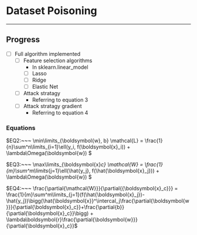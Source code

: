 # Dataset Poisoning
---

## Progress

- [ ] Full algorithm implemented
  - [ ] Feature selection algorithms
    - In sklearn.linear_model
    - [ ] Lasso
    - [ ] Ridge
    - [ ] Elastic Net
  - [ ] Attack stratagy
    - Referring to equation 3 
  - [ ] Attack stratagy gradient
    - Referring to equation 4

### Equations

$EQ2:~~~ \min\limits_{\boldsymbol{w}, b} \mathcal{L} = \frac{1}{n}\sum^n\limits_{i=1}\ell(y_i, f(\boldsymbol{x}_i)) + \lambda\Omega(\boldsymbol{w}) $

$EQ3:~~~ \max\limits_{\boldsymbol{x}_c} \mathcal{W} = \frac{1}{m}\sum^m\limits_{j=1}\ell(\hat{y_j}, f(\hat{\boldsymbol{x}_j})) + \lambda\Omega(\boldsymbol{w}) $

$EQ4:~~~ \frac{\partial{\mathcal{W}}}{\partial{{\boldsymbol{x}_c}}} = \frac{1}{m}\sum^m\limits_{j=1}(f(\hat{\boldsymbol{x}_j})-\hat{y_j})\bigg(\hat{\boldsymbol{x}}^\intercal_j\frac{\partial{\boldsymbol{w}}}{\partial{\boldsymbol{x}_c}}+\frac{\partial{b}}{\partial{\boldsymbol{x}_c}}\bigg) + \lambda\boldsymbol{r}\frac{\partial{\boldsymbol{w}}}{\partial{\boldsymbol{x}_c}}$
